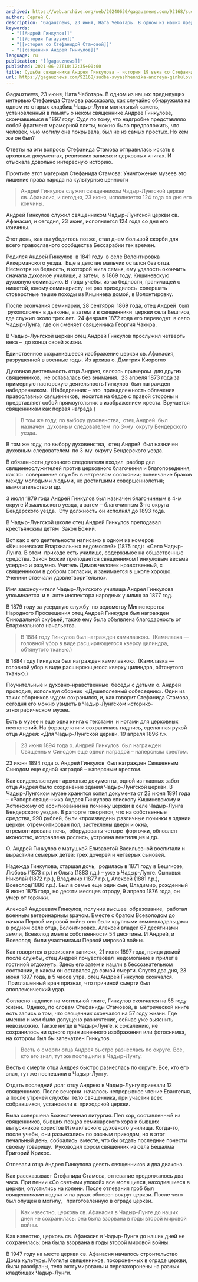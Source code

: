 ```yaml
---
archived: https://web.archive.org/web/20240630/gagauznews.com/92168/sudba-svyashhennika-andreya-ginkulova-istoriya-19-veka-so-stefanidoj-stamovoj.html
author: Сергей С.
description: "Gagauznews, 23 июня, Ната Чеботарь. В одном из наших предыдущих интервью Стефанида Стамова рассказала, как случайно обнаружила на одном из старых кладбищ Чадыр-Лунги могильный камень, установленный в память о неком священнике Андрее Гинкулове, скончавшемся в 1897 году. Судя по тому, что надгробие представляло собой фрагмент мраморной плиты, можно было предположить, что человек, чью могилу она покрывала, был не из самых простых. Но кем же он был? Ответы на эти вопросы Стефанида Стамова отправилась искать в архивных документах, ревизских записях и церковных книгах. И отыскала довольно интересную историю. Прочтите этот материал Стефанида Стамова: Уничтожение музеев это лишение права народа на культурные […]"
keywords:
  - "[[Андрей Гинкулов]]"
  - "[[История Гагаузии]]"
  - "[[история со Стефанидой Стамовой]]"
  - "[[священник Андрей Гинкулов]]"
language: ru
publication: "[[gagauznews]]"
published: 2021-06-23T10:12:35+00:00
title: Судьба священника Андрея Гинкулова - история 19 века со Стефанидой Стамовой
url: https://gagauznews.com/92168/sudba-svyashhennika-andreya-ginkulova-istoriya-19-veka-so-stefanidoj-stamovoj.html
---
```


Gagauznews, 23 июня, Ната Чеботарь. В одном из наших предыдущих интервью Стефанида Стамова рассказала, как случайно обнаружила на одном из старых кладбищ Чадыр-Лунги могильный камень, установленный в память о неком священнике Андрее Гинкулове, скончавшемся в 1897 году. Судя по тому, что надгробие представляло собой фрагмент мраморной плиты, можно было предположить, что человек, чью могилу она покрывала, был не из самых простых. Но кем же он был?

Ответы на эти вопросы Стефанида Стамова отправилась искать в архивных документах, ревизских записях и церковных книгах. И отыскала довольно интересную историю.

Прочтите этот материал Стефанида Стамова: Уничтожение музеев это лишение права народа на культурные ценности

> Андрей Гинкулов служил священником Чадыр-Лунгской церкви св. Афанасия, и сегодня, 23 июня, исполняется 124 года со дня его кончины.

Андрей Гинкулов служил священником Чадыр-Лунгской церкви св. Афанасия, и сегодня, 23 июня, исполняется 124 года со дня его кончины.

Этот день, как вы убедитесь позже, стал днем большой скорби для всего православного сообщества Бессарабии тех времен.

Родился Андрей Гинкулов  в 1841 году  в селе Волонтировка Аккерманского уезда.  Еще в детстве мальчик остался без отца.  Несмотря на бедность, в которой жила семья, ему удалость окончить  сначала духовное училище, а затем,  в 1869 году, Кишиневскую духовную семинарию. В  годы учебы, из-за бедности, граничащей с нищетой, юному семинаристу  не раз приходилось  совершать стоверстные пешие походы из Кишинева домой, в Волонтировку.

После окончания семинарии, 28 сентября  1869 года, отец Андрей  был  рукоположен в дьяконы, а затем и в священники  церкви села Бешгиоз, где служил около трех лет.  24 февраля 1872 года его переводят  в село Чадыр-Лунга, где он сменяет священника Георгия Чакира.

В Чадыр-Лунгской церкви отец Андрей Гинкулов прослужил четверть века –  до конца своей жизни.

Единственное сохранившееся изображение церкви св. Афанасия, разрушенной в военные годы. Из архива о. Дмитрия Киорогло

Духовная деятельность отца Андрея, являясь примером  для других священников,  не оставалась без внимания.  23 апреля 1873 года за примерную пасторскую деятельность Гинкулов  был награжден набедренником.  (Набедренник – это  принадлежность облачения православных священников,  носится на бедре с правой стороны и представляет собой прямоугольник с изображением креста. Вручается священникам как первая награда.)

> В том же году, по выбору духовенства,  отец Андрей  был назначен  духовным следователем  по 3-му  округу Бендерского уезда.

В том же году, по выбору духовенства,  отец Андрей  был назначен  духовным следователем  по 3-му  округу Бендерского уезда.

В обязанности духовного следователя входил  разбор дел священнослужителей против церковного благочиния и благоповедения, как то:  совершение службы в нетрезвом состоянии; повенчание браков между молодыми людьми, не достигшими совершеннолетия; вымогательство и др.

3 июля 1879 года Андрей Гинкулов был назначен благочинным в 4-м округе Измаильского уезда, а затем – благочинным 3-го округа Бендерского уезда.  Эту должность он исполнял до 1893 года.

В Чадыр-Лунгской школе отец Андрей Гинкулов преподавал крестьянским детям  Закон Божий.

Вот как о его деятельности написано в одном из номеров «Кишиневских Епархиальных ведомостей» (1875 год):  «Село Чадыр-Лунга. В этом  приходе есть училище, содержимое на общественные средства. Закон Божий преподается священником Гинкуловым весьма усердно и разумно. Учитель Димов человек нравственный, с священником в добром согласии, и занимается в школе хорошо. Ученики отвечали удовлетворительно».

Имя законоучителя Чадыр-Лунгского училища Андрея Гинкулова упоминается  и в  акте инспектора народных училищ за 1877 год.

В 1879 году за усердную службу  по ведомству Министерства Народного Просвещения отец Андрей Гинкудов был награжден Синодальной скуфьей, также ему была объявлена благодарность от Епархиального начальства.

> В 1884 году Гинкулов был награжден камилавкою.  (Камилавка —  головной убор в виде расширяющегося кверху цилиндра, обтянутого тканью.)

В 1884 году Гинкулов был награжден камилавкою.  (Камилавка —  головной убор в виде расширяющегося кверху цилиндра, обтянутого тканью.)

Поучительные и духовно-нравственные  беседы с детьми о. Андрей проводил, используя сборник  «Душеполезный собеседник». Один из таких сборников чудом сохранился, и, как говорит Стефанида Стамова, сегодня его можно увидеть в Чадыр-Лунгском историко-этнографическом музее.

Есть в музее и еще одна книга с текстами  и нотами для церковных песнопений. На форзаце книги сохранилась надпись, сделанная рукой отца Андрея: «Для Чадыр-Лунгской церкви. 19 апреля 1896 г.».

> 23 июня 1894 года о. Андрей Гинкулов  был награжден Священным Синодом еще одной наградой – наперсным крестом.

23 июня 1894 года о. Андрей Гинкулов  был награжден Священным Синодом еще одной наградой – наперсным крестом.

Как свидетельствуют архивные документы, одной из главных забот отца Андрея было сохранение здания Чадыр-Лунгской церкви. В Чадыр-Лунгском музее хранится копия документа от 23 июня 1891 года – «Рапорт священника Андрея Гинкулова епископу Кишиневскому и Хотинскому об ассигновании на починку церкви в селе Чадыр-Лунга Бендерского уезда». В рапорте говорится, что на собственные средства, 990 рублей, были «произведены различные починки в здании церкви: отремонтирован пол, застеклены двери и окна, отремонтирована печь,  оборудованы четыре  форточки, обновлен иконостас, исправлена роспись, устроена вентиляция и др.

О. Андрей Гинкулов с матушкой Елизаветой Васильевной воспитали и вырастили семерых детей: трех дочерей и четверых сыновей.

Надежда Гинкулова, старшая дочь,  родилась в 1871 году в Бешгиозе, Любовь (1873 г.р.) и Ольга (1883 г.д.) – уже в Чадыр-Лунге. Сыновья: Николай (1872 г.р.), Владимир (1877 г.р.), Алексей (1881 г.р.), Всеволод(1886 г.р.). Был в семье еще один сын, Владимир, рожденный 9 июня 1875 года, но десяти месяцев отроду, 9 апреля 1876 года, он умер от горячки.

Алексей Андреевич Гинкулов, получив высшее  образование,  работал военным ветеринарным врачом. Вместе с братом Всеволодом до начала Первой мировой войны они были крупными землевладельцами в родном селе отца, Волонтировке. Алексей владел 67 десятинами земли, Всеволод имел в собственности 54 десятины. И Андрей, и Всеволод  были участниками Первой мировой войны.

Как говорится в ревизских записях, 21 июня 1897 года, придя домой после службы, отец Андрей почувствовал  недомогание и прилег в гостиной отдохнуть. Здесь его затем и нашли в бессознательном состоянии, в каком он оставался до самой смерти. Спустя два дня, 23 июня 1897 года, в 5 часов утра, отец Андрей Гинкулов скончался.  Приглашенный врач признал, что причиной смерти был апоплексический удар.

Согласно надписи на могильной плите, Гинкулов скончался на 55 году жизни.  Однако, по словам Стефаниды Стамовой, в  метрической книге есть запись о том, что священник скончался на 57 году жизни. Где именно и кем было допущено разночтение, сейчас уже выяснить невозможно. Также нигде в Чадыр-Лунге, к сожалению, не сохранилось ни одного прижизненного изображения или фотоснимка, на котором был бы запечатлен Гинкулов.



> Весть о смерти отца Андрея быстро разнеслась по округе. Все, кто его знал, тут же поспешили в Чадыр-Лунгу.

Весть о смерти отца Андрея быстро разнеслась по округе. Все, кто его знал, тут же поспешили в Чадыр-Лунгу.

Отдать последний долг отцу Андрею в Чадыр-Лунгу приехали 12 священников. После вечерни  началось непрерывное чтение Евангелия, а после утреней службы  тело священника, при участии всех собравшихся, установили в  приходской церкви.

Была совершена Божественная литургия. Пел хор, составленный из священников, бывших певцов семинарского хора и бывших выпускников хористов Измаильского духовного училища. Когда-то, после учебы, они разъехались по разным приходам, но в этот печальный день, собрались  вместе, что бы отдать последние почести своему товарищу.  Руководил хором священник из села Бешалма Григорий Крикос.

Отпевали отца Андрея Гинкулова девять священников и два диакона.

Как рассказывает Стефанида Стамова, отпевание продолжалось два часа. При пении «Со святыми упокой» все молящиеся, находившиеся в церкви, опустились на колени. После отпевания гроб был священниками поднят и на руках обнесен вокруг церкви. После чего был опущен в могилу,   приготовленную в ограде церкви.

> Как известно, церковь св. Афанасия в Чадыр-Лунге до наших дней не сохранилась: она была взорвана в годы второй мировой войны.

Как известно, церковь св. Афанасия в Чадыр-Лунге до наших дней не сохранилась: она была взорвана в годы второй мировой войны.

В 1947 году на месте церкви св. Афанасия началось строительство Дома культуры. Могилы священников, похороненных в ограде церкви, были разобраны, тела эксгумированы и перезахоронены на разных кладбищах Чадыр-Лунги.